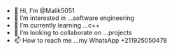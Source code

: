 - 👋 Hi, I’m @Malik5051
- 👀 I’m interested in ...software engineering 
- 🌱 I’m currently learning ...c++
- 💞️ I’m looking to collaborate on ...projects 
- 📫 How to reach me ...my WhatsApp +211925050478

<!---
Malik5051/Malik5051 is a ✨ special ✨ repository because its `README.md` (this file) appears on your GitHub profile.
You can click the Preview link to take a look at your changes.
--->

